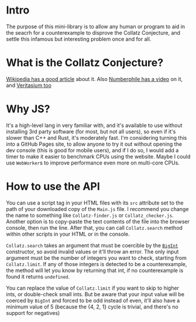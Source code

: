 # Intro
The purpose of this mini-library is to allow any human or program to aid in the seacrh for a counterexample to disprove the Collatz Conjecture, and settle this infamous but interesting problem once and for all.

# What is the Collatz Conjecture?
[Wikipedia has a good article](https://en.wikipedia.org/wiki/Collatz_conjecture) about it. Also [Numberphile has a video](https://youtu.be/5mFpVDpKX70) on it, and [Veritasium too](https://youtu.be/094y1Z2wpJg)

# Why JS?
It's a high-level lang in very familiar with, and it's available to use without installing 3rd party software (for most, but not all users), so even if it's slower than C++ and Rust, it's moderately fast. I'm considering turning this into a GitHub Pages site, to allow anyone to try it out without opening the dev console (this is good for mobile users), and if I do so, I would add a timer to make it easier to benchmark CPUs using the website. Maybe I could use `WebWorker`s to improve performance even more on multi-core CPUs.

# How to use the API
You can use a script tag in your HTML files with its `src` attribute set to the path of your downloaded copy of the `Main.js` file. I recommend you change the name to something like `Collatz-finder.js` or `Collatz_checker.js`. Another option is to copy-paste the text contents of the file into the browser console, then run the line. After that, you can call `Collatz.search` method within other scripts in your HTML or in the console.

`Collatz.search` takes an argument that must be coercible by the [`BigInt`](https://tc39.es/ecma262/multipage/numbers-and-dates.html#sec-bigint-constructor) constructor, so avoid invalid values or it'll throw an error. The only input argument must be the number of integers you want to check, starting from `Collatz.limit`. If any of those integers is detected to be a counterexample, the method will let you know by returning that int, if no counterexample is found it returns `undefined`.

You can replace the value of `Collatz.limit` if you want to skip to higher ints, or double-check small ints. But be aware that your input value will be coerced by `BigInt` and forced to be odd instead of even, it'll also have a minimum value of 5 (because the {4, 2, 1} cycle is trivial, and there's no support for negatives)
